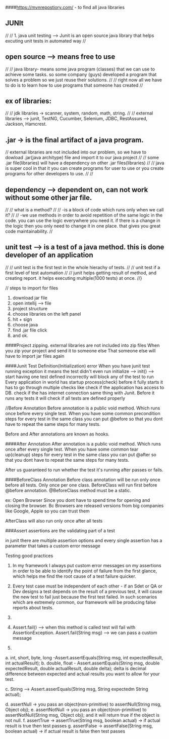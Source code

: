 ####https://mvnrepostiory.com/ - to find all java libraries 

## JUNIt
//
//            1. java unit testing —> Junit is an open source java library that helps excuting unit tests in automated way
//
##   open source —> means free to use
//
//    java library- means some java program (classes) that we can use to achieve some tasks. so some company (guys) developed a program that solves a problem so we just reuse their solutions.
//
//    right now all we have to do is to learn how to use programs that someone has created
//
 ##    ex of libraries:
//
//    jdk libraries → scanner, system, random, math, string.
//
//    external libraries —> junit, TestNG, Cucumber, Selenium, JDBC, RestAssured, Jackson, Hamcrest.
  ##           .jar → is the final artifact of a java program.
//    external libraries are not included into our problem, so we have to dowload .jar(java architype) file and import it to our java project
//
//    some .jar file(libraries) will have a dependency on other .jar files(libraries)
//
//    java is super cool in that it you can create programs for user to use or you create programs for other developers to use.
//
//
##            dependency —> dependent on, can not work without some other jar file.
//
//    what is a method?
//
//            -is a block of code which runs only when we call it?
//
//            -we use methods in order to avoid repetition of the same logic in the code. you can use the logic everywhere you need it. if there is a change in the logic then you only need to change it in one place. that gives you great code maintainability.
//
##    unit test —> is a test of a java method. this is done developer of an application
//
//    unit test is the first test in the whole hierachy of tests.
//
//    unit test if a first level of test automation
//
//    junit helps getting result of method, and creating report. it helps executing multiple(1000 tests) at once.
//}

// steps to import for files
1. download jar file
2. open intellij --> file 
3. project structure 
4. choose libraries on the left panel 
5. hit + sign 
6. choose java
7. find .jar file click 
8. and ok. 



####Project zipping. 
external libraries are not included into zip files
When you zip your project and send it to someone else 
That someone else will have to import jar files again

####Junit Test Definition(Initialization) error
When you have junit test running exception
it means the test didn't even run
initialize --> init() --> start
having one test defined incorrectly will block any of the test
to run Every application in world has startup process(check)
before it fully starts it has to go through multiple checks
like check if the application has access to DB.
check if the has internet connection
same thing with Junit. Before it runs any tests it will
check if all tests are defined properly


//Before Annotation
Before annotation is a public void method. Which runs once before 
every single test. When you have some common precondition steps
for every test in the same class you can put @before so that 
you dont have to repeat the same steps for many tests. 

Before and After annotations are known as hooks. 

####After Annotation
After annotation is a public void method. Which runs once after
every single test. When you have some common tear up(cleanup) steps
for every test in the same class you can put @after so that
you dont have to repeat the same steps for many tests. 

After us guaranteed to run whether the test it's running after 
passes or fails. 


####BeforeClass Annotation
Before class annotation will be run only once before all tests. 
Only once per one class. BeforeClass will run first before
@before annotation.
@BeforeClass method must be a static. 

ex: Open Browser Since you dont have to spend time for 
opening and closing the browser. Bc Browsers are released versions 
from big companies like Google, Apple so you can trust them

AfterClass will also run only once after all tests

###Assert 
assertions are the validating part of a test 

in junit there are multiple assertion options and every single assertion has a parameter that takes a custom error message

Testing good practices
1. In my framework I always put custom error messages on my assertions in order to be able to identify the point 
of failure from the first glance, which helps me find the root cause of a test failure quicker.

2. Every test case must be independent of each other - if an Sdet or QA or Dev designs a test depends on the 
result of a previous test, it will cause the new test to fail just because the first test failed. In such scenarios
which are extremely common, our framework will be producing false reports about tests. 

3. 



1. Assert.fail() --> when this method is called test will fail
with AssertionException.
Assert.fail(String msg) --> we can pass a custom message

2. 
a. int, short, byte, long -Assert.assertEquals(String msg, int expectedResult, int actualResult);
b. double, float - Assert.assertEquals(String msg, double  expectedResult, double actualResult, double delta);
delta is decimal difference between expected and actual results you want to allow for your test.

c. String --> Assert.asserEquals(String msg, String expectedm String actual);

d. assertNull -> you pass an object(non-primitive) to assertNull(String msg, Object obj);
e. assertNotNull -> you pass an object(non-primitive) to assertNotNull(String msg, Object obj); and it will return
true if the object is not null.
f. assertTrue -> assertTrue(String msg, boolean actual) -> if actual result is true then test passes
g. assertFalse -> assertFalse(String msg, boolean actual) -> if actual result is false then test passes